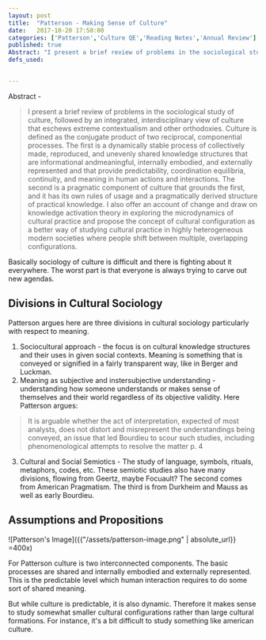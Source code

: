 ```yaml
---
layout: post
title:  "Patterson - Making Sense of Culture"
date:   2017-10-20 17:50:00
categories: ['Patterson','Culture QE','Reading Notes','Annual Review']
published: true
Abstract: "I present a brief review of problems in the sociological study of culture, followed by an integrated, interdisciplinary view of culture that eschews extreme contextualism and other orthodoxies. Culture is defined as the conjugate product of two reciprocal, componential processes. The first is a dynamically stable process of collectively made, reproduced, and unevenly shared knowledge structures that are informational andmeaningful, internally embodied, and externally represented and that provide predictability, coordination equilibria, continuity, and meaning in human actions and interactions. The second is a pragmatic component of culture that grounds the first, and it has its own rules of usage and a pragmatically derived structure of practical knowledge. I also offer an account of change and draw on knowledge activation theory in exploring the microdynamics of cultural practice and propose the concept of cultural configuration as a better way of studying cultural practice in highly heterogeneous modern societies where people shift between multiple, overlapping configurations."
defs_used:


---
```

Abstract -
>I present a brief review of problems in the sociological study of culture, followed by an integrated, interdisciplinary view of culture that eschews extreme contextualism and other orthodoxies. Culture is defined as the conjugate product of two reciprocal, componential processes. The first is a dynamically stable process of collectively made, reproduced, and unevenly shared knowledge structures that are informational andmeaningful, internally embodied, and externally represented and that provide predictability, coordination equilibria, continuity, and meaning in human actions and interactions. The second is a pragmatic component of culture that grounds the first, and it has its own rules of usage and a pragmatically derived structure of practical knowledge. I also offer an account of change and draw on knowledge activation theory in exploring the microdynamics of cultural practice and propose the concept of cultural configuration as a better way of studying cultural practice in highly heterogeneous modern societies where people shift between multiple, overlapping configurations.

Basically sociology of culture is difficult and there is fighting about it everywhere. The worst part is that everyone is always trying to carve out new agendas.

## Divisions in Cultural Sociology

Patterson argues here are three divisions in cultural sociology particularly with respect to meaning.
1. Sociocultural approach - the focus is on cultural knowledge structures and their uses in given social contexts. Meaning is something that is conveyed or signified in a fairly transparent way, like in Berger and Luckman.  
2. Meaning as subjective and instersubjective understanding - understanding how someone understands or makes sense of themselves and their world regardless of its objective validity.  Here Patterson argues:
>It
is arguable whether the act of interpretation,
expected of most analysts, does not distort and
misrepresent the understandings being conveyed,
an issue that led Bourdieu to scour such
studies, including phenomenological attempts
to resolve the matter p. 4

3. Cultural and Social Semiotics - The study of language, symbols, rituals, metaphors, codes, etc. These semiotic studies also have many divisions, flowing from Geertz, maybe Focuault? The second comes from American Pragmatism. The third is from Durkheim and Mauss as well as early Bourdieu.

## Assumptions and Propositions

![Patterson's Image]({{"/assets/patterson-image.png" | absolute_url}} =400x)

For Patterson culture is two interconnected components. The basic processes are shared and internally embodied and externally represented. This is the predictable level which human interaction requires to do some sort of shared meaning.

But while culture is predictable, it is also dynamic. Therefore it makes sense to study somewhat smaller cultural configurations rather than large cultural formations. For instance, it's a bit difficult to study something like american culture.  
